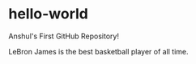 # hello-world
Anshul's First GitHub Repository!

LeBron James is the best basketball player of all time.
